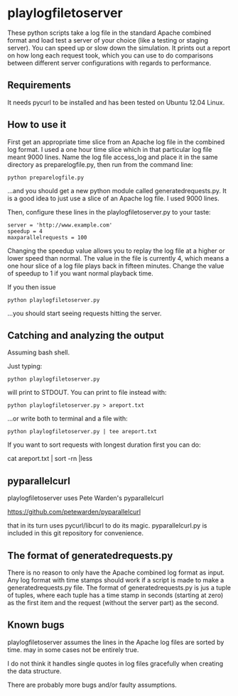 playlogfiletoserver
===================

These python scripts take a log file in the standard Apache combined format and load test a server of your choice (like a testing or staging server). You can speed up or slow down the simulation. It prints out a report on how long each request took, which you can use to do comparisons between different server configurations with regards to performance.

## Requirements
It needs pycurl to be installed and has been tested on Ubuntu 12.04 Linux.


## How to use it

First get an appropriate time slice from an Apache log file in the combined log format. I used a one hour time slice which in that particular log file meant 9000 lines. Name the log file access_log and place it in the same directory as preparelogfile.py, then run from the command line:
    
```
python preparelogfile.py
```

...and you should get a new python module called generatedrequests.py. It is a good idea to just use a slice of an Apache log file. I used 9000 lines.

Then, configure these lines in the playlogfiletoserver.py to your taste:
    
```
server = 'http://www.example.com'
speedup = 4
maxparallelrequests = 100
```

Changing the speedup value allows you to replay the log file at a higher or lower speed than normal. The value in the file is currently 4, which means a one hour slice of a log file plays back in fifteen minutes. Change the value of speedup to 1 if you want normal playback time.

If you then issue

```
python playlogfiletoserver.py
```

...you should start seeing requests hitting the server.

## Catching and analyzing the output

Assuming bash shell.

Just typing:

```
python playlogfiletoserver.py
```

will print to STDOUT. You can print to file instead with:
    
```
python playlogfiletoserver.py > areport.txt
```

...or write both to terminal and a file with:
    
```
python playlogfiletoserver.py | tee areport.txt
```

If you want to sort requests with longest duration first you can do:
    
cat areport.txt | sort -rn |less


## pyparallelcurl

playlogfiletoserver uses Pete Warden's pyparallelcurl 

https://github.com/petewarden/pyparallelcurl

that in its turn uses pycurl/libcurl to do its magic. pyparallelcurl.py is included in this git repository for convenience.

## The format of generatedrequests.py

There is no reason to only have the Apache combined log format as input. Any log format with time stamps should work if a script is made to make a generatedrequests.py file. The format of generatedrequests.py is jus a tuple of tuples, where each tuple has a time stamp in seconds (starting at zero) as the first item and the request (without the server part) as the second.


## Known bugs

playlogfiletoserver assumes the lines in the Apache log files are sorted by time. may in some cases not be entirely true.

I do not think it handles single quotes in log files gracefully when creating the data structure.

There are probably more bugs and/or faulty assumptions.








